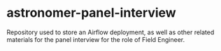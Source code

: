 # astronomer-panel-interview
Repository used to store an Airflow deployment, as well as other related materials for the panel interview for the role of Field Engineer.
